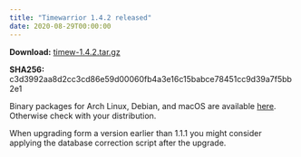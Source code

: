 ```yaml
---
title: "Timewarrior 1.4.2 released"
date: 2020-08-29T00:00:00
---
```


**Download:** [timew-1.4.2.tar.gz](https://github.com/GothenburgBitFactory/timewarrior/releases/download/v1.4.2/timew-1.4.2.tar.gz)

**SHA256:** c3d3992aa8d2cc3cd86e59d00060fb4a3e16c15babce78451cc9d39a7f5bb2e1

Binary packages for Arch Linux, Debian, and macOS are available [here](../../docs/install).
Otherwise check with your distribution.

When upgrading form a version earlier than 1.1.1 you might consider applying the database correction script after the upgrade.
